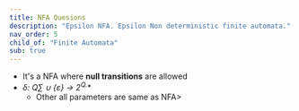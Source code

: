 ```yaml
---
title: NFA Quesions
description: "Epsilon NFA. Epsilon Non deterministic finite automata."
nav_order: 5
child_of: "Finite Automata"
sub: true
---
```

 
- It's a NFA where **null transitions** are allowed
- **δ: Q*∑ ∪ {ε} -> 2<sup>Q.</sup>**
    - Other all parameters are same as NFA>